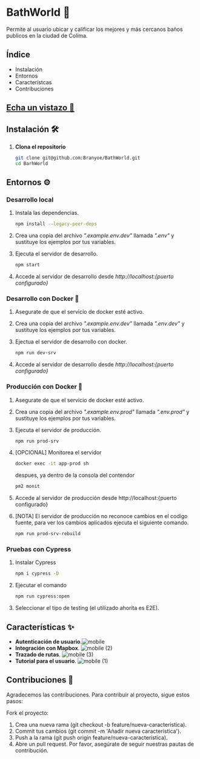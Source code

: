 # BathWorld 🚽

Permite al usuario ubicar y calificar los mejores y más cercanos baños publicos en la ciudad de Colima.

## Índice

- Instalación
- Entornos
- Característcas
- Contribuciones

## [Echa un vistazo 🚀](https://bathworld.onrender.com "ver en navegador")

## Instalación 🛠️

1. **Clona el repositorio**
   ```bash
   git clone git@github.com:Branyoe/BathWorld.git
   cd BarhWorld
   ```

## Entornos ⚙️

### Desarrollo local

1. Instala las dependencias.

   ```bash
   npm install --legacy-peer-deps
   ```

2. Crea una copia del archivo _".example.env.dev"_ llamada _".env"_ y sustituye los ejemplos por tus variables.
3. Ejecuta el servidor de desarrollo.

   ```bash
   npm start
   ```

4. Accede al servidor de desarrollo desde _http://localhost:{puerto configurado}_

### Desarrollo con Docker 🐋

1. Asegurate de que el servicio de docker esté activo.
2. Crea una copia del archivo _".example.env.dev"_ llamada _".env.dev"_ y sustituye los ejemplos por tus variables.
3. Ejectua el servidor de desarrollo con docker.

   ```bash
   npm run dev-srv
   ```

4. Accede al servidor de desarrollo desde _http://localhost:{puerto configurado}_

### Producción con Docker 🐋

1. Asegurate de que el servicio de docker esté activo.
2. Crea una copia del archivo _".example.env.prod"_ llamada _".env.prod"_ y sustituye los ejemplos por tus variables.
3. Ejecuta el servidor de producción.

   ```bash
   npm run prod-srv
   ```

4. [OPCIONAL] Monitorea el servidor

   ```bash
   docker exec -it app-prod sh
   ```

   despues, ya dentro de la consola del contendor

   ```bash
   pm2 monit
   ```

5. Accede al servidor de producción desde http://localhost:{puerto configurado}
6. [NOTA] El servidor de producción no reconoce cambios en el codigo fuente, para ver los cambios aplicados ejecuta el siguiente comando.

   ```bash
   npm run prod-srv-rebuild
   ```

### Pruebas con Cypress

1. Instalar Cypress

   ```bash
   npm i cypress -D
   ```

2. Ejecutar el comando

   ```bash
   npm run cypress:open
   ```

2. Seleccionar el tipo de testing (el utilizado ahorita es E2E).

## Características ✨

- **Autenticación de usuario**.![mobile](https://github.com/Branyoe/BathWorld/assets/65278575/7d2b95ca-1857-431f-9689-d3df6030b2a5)
- **Integración con Mapbox**.
  ![mobile (2)](https://github.com/Branyoe/BathWorld/assets/65278575/93361a93-4b88-47be-bc42-2d6ec9a4e457)
- **Trazado de rutas**.
  ![mobile (3)](https://github.com/Branyoe/BathWorld/assets/65278575/df0af467-2d38-441a-b173-f1519e33b30e)
- **Tutorial para el usuario**.
  ![mobile (1)](https://github.com/Branyoe/BathWorld/assets/65278575/a1eec8bb-45e9-4b3f-a3e2-99b2c6a7558c)

## Contribuciones 🤝

Agradecemos las contribuciones. Para contribuir al proyecto, sigue estos pasos:

Fork el proyecto:

1. Crea una nueva rama (git checkout -b feature/nueva-caracteristica).
2. Commit tus cambios (git commit -m 'Añadir nueva característica').
3. Push a la rama (git push origin feature/nueva-caracteristica).
4. Abre un pull request.
   Por favor, asegúrate de seguir nuestras pautas de contribución.
